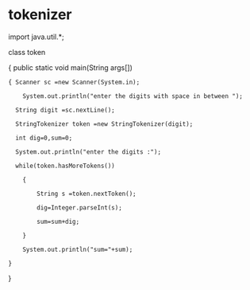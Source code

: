 # tokenizer


import java.util.*;

class token

{ public static void main(String args[])

    { Scanner sc =new Scanner(System.in);

        System.out.println("enter the digits with space in between ");

      String digit =sc.nextLine();

      StringTokenizer token =new StringTokenizer(digit);

      int dig=0,sum=0;

      System.out.println("enter the digits :");

      while(token.hasMoreTokens())

        {

            String s =token.nextToken();

            dig=Integer.parseInt(s);

            sum=sum+dig;

        }

        System.out.println("sum="+sum);

    }

}
